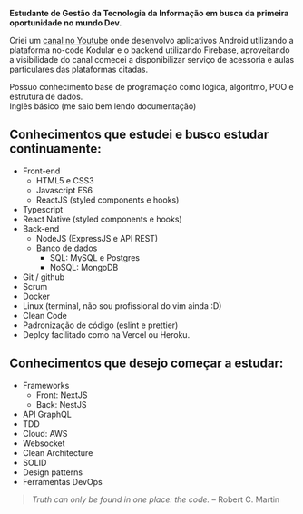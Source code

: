 **Estudante de Gestão da Tecnologia da Informação em busca da primeira oportunidade no mundo Dev.**

Criei um [canal no Youtube](https://www.youtube.com/c/simplekod) onde desenvolvo aplicativos Android utilizando a plataforma no-code Kodular e o backend utilizando Firebase, aproveitando a visibilidade do canal comecei a disponibilizar serviço de acessoria e aulas particulares das plataformas citadas.

Possuo conhecimento base de programação como lógica, algoritmo, POO e estrutura de dados.  
Inglês básico (me saio bem lendo documentação)  

## Conhecimentos que estudei e busco estudar continuamente:
- Front-end
  - HTML5 e CSS3
  - Javascript ES6 
  - ReactJS (styled components e hooks)
- Typescript
- React Native (styled components e hooks)
- Back-end
  - NodeJS (ExpressJS e API REST)
  - Banco de dados  
    - SQL: MySQL e Postgres 
    - NoSQL: MongoDB 
- Git / github 
- Scrum  
- Docker  
- Linux (terminal, não sou profissional do vim ainda :D)
- Clean Code 
- Padronização de código (eslint e prettier)
- Deploy facilitado como na Vercel ou Heroku.

## Conhecimentos que desejo começar a estudar:
- Frameworks
  - Front: NextJS
  - Back: NestJS
- API GraphQL
- TDD
- Cloud: AWS
- Websocket
- Clean Architecture
- SOLID
- Design patterns
- Ferramentas DevOps

> _Truth can only be found in one place: the code._ – Robert C. Martin
